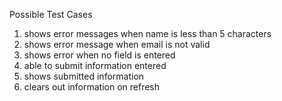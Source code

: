 Possible Test Cases

1. shows error messages when name is less than 5 characters
2. shows error message when email is not valid
3. shows error when no field is entered
4. able to submit information entered
5. shows submitted information
6. clears out information on refresh
